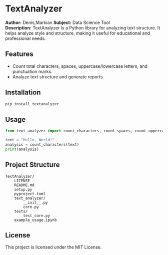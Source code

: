 # TextAnalyzer

**Author:** Denis,Markian
**Subject:** Data Science Tool  
**Description:** TextAnalyzer is a Python library for analyzing text structure. It helps analyze style and structure, making it useful for educational and professional needs.

## Features
- Count total characters, spaces, uppercase/lowercase letters, and punctuation marks.
- Analyze text structure and generate reports.

## Installation
```bash
pip install textanalyzer
```

## Usage
```python
from text_analyzer import count_characters, count_spaces, count_uppercase, count_lowercase, count_punctuation, character_frequency, word_frequency,count_words, count_sentences, average_word_length, average_sentence_length, count_unique_words, unique_word_percentage, most_common_words,most_common_characters, generate_report

text = "Hello, World!"
analysis = count_characters(text)
print(analysis)
```

## Project Structure
```
TextAnalyzer/
    LICENSE
    README.md
    setup.py
    pyproject.toml
    text_analyzer/
        __init__.py
        core.py
    tests/
        test_core.py
    example_usage.ipynb
```

## License
This project is licensed under the MIT License.
